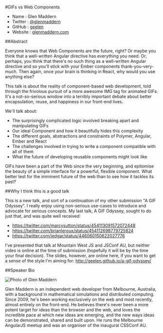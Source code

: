#GIFs vs Web Components

* Name      : Glen Maddern
* Twitter   : [@glenmaddern](https://twitter.com/glenmaddern)
* GitHub    : [geelen](https://github.com/geelen)
* Website   : [glenmaddern.com](http://glenmaddern.com/)

##Abstract

Everyone knows that Web Components are the future, right? Or maybe you think that a well-written Angular directive has everything you need. Or, perhaps, you think that there's no such thing as a well-written Angular directive and so you'll stick with your Ember components thank-you-very-much. Then again, once your brain is thinking in React, why would you use anything else?

This talk is about the reality of component-based web development, told through the frivolous pursuit of a more awesome IMG tag for animated GIFs. It's a not-so-serious window into a terribly important debate about better encapsulation, reuse, and happiness in our front-end lives.

We'll talk about:

- The surprisingly complicated logic involved breaking apart and manipulating GIFs
- Our ideal Component and how it beautifully hides this complexity
- The different goals, abstractions and constraints of Polymer, Angular, Ember and React
- The challenges involved in trying to write a component compatible with all of them
- What the future of developing reusable components might look like

GIFs have been a part of the Web since the very beginning, and epitomise the beauty of a simple interface for a powerful, flexible component. What better test for the imminent future of the web than to see how it tackles its past?

##Why I think this is a good talk

This is a new talk, and sort of a continuation of my other submission "A GIF Odyssey". I really enjoy using non-serious use-cases to introduce and advocate for serious concepts. My last talk, A GIF Odyssey, sought to do just that, and was quite well received:

- https://twitter.com/marcysutton/status/454113091572072448
- https://twitter.com/brianleroux/status/454112698779725824
- https://twitter.com/jedgar/status/446060150622027776

I've presented that talk at Mountain West JS and JSConf AU, but neither video is online at the time of submission (hopefully it will be by the time your final decision). The slides, however, are online here, if you want to get a sense of the style I'm aiming for: http://geelen.github.io/a-gif-odyssey/

##Speaker Bio

![Photo of Glen Maddern](https://raw.github.com/cascadiajs/2014.cascadiajs.com/master/images/glenmaddern.jpg)

Glen Maddern is an independent web developer from Melbourne, Australia, with a background in mathematical simulations and distributed computing. Since 2009, he's been working exclusively on the web and most recently, almost entirely on the front-end. He believes there's never been a more potent target for ideas than the browser and the web, and loves the incredible pace at which new ideas are emerging, and the new ways ideas can be demonstrated, shared and built upon. He runs the Melbourne AngularJS meetup and was an organiser of the inaugural CSSConf AU.

